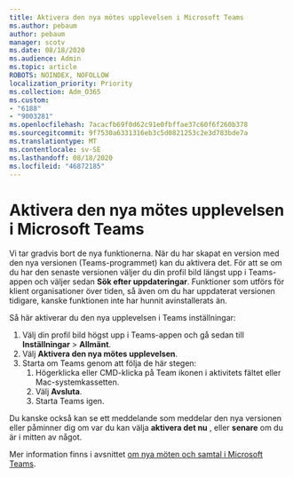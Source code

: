 ```yaml
---
title: Aktivera den nya mötes upplevelsen i Microsoft Teams
ms.author: pebaum
author: pebaum
manager: scotv
ms.date: 08/18/2020
ms.audience: Admin
ms.topic: article
ROBOTS: NOINDEX, NOFOLLOW
localization_priority: Priority
ms.collection: Adm_O365
ms.custom:
- "6188"
- "9003281"
ms.openlocfilehash: 7acacfb69f0d62c91e0fbffae37c60f6f260b378
ms.sourcegitcommit: 9f7530a6331316eb3c5d0821253c2e3d783bde7a
ms.translationtype: MT
ms.contentlocale: sv-SE
ms.lasthandoff: 08/18/2020
ms.locfileid: "46872185"
---
```

# <a name="enable-the-new-meeting-experience-in-microsoft-teams"></a>Aktivera den nya mötes upplevelsen i Microsoft Teams

Vi tar gradvis bort de nya funktionerna. När du har skapat en version med den nya versionen (Teams-programmet) kan du aktivera det. För att se om du har den senaste versionen väljer du din profil bild längst upp i Teams-appen och väljer sedan  **Sök efter uppdateringar**. Funktioner som utförs för klient organisationer över tiden, så även om du har uppdaterat versionen tidigare, kanske funktionen inte har hunnit avinstallerats än.  

Så här aktiverar du den nya upplevelsen i Teams inställningar:

1. Välj din profil bild högst upp i Teams-appen och gå sedan till **Inställningar**  >   **Allmänt**. 
2. Välj **Aktivera den nya mötes upplevelsen**.
3. Starta om Teams genom att följa de här stegen:
    1. Högerklicka eller CMD-klicka på Team ikonen i aktivitets fältet eller Mac-systemkassetten.
    2. Välj **Avsluta**.
    3. Starta Teams igen.

Du kanske också kan se ett meddelande som meddelar den nya versionen eller påminner dig om var du kan välja  **aktivera det nu**  , eller  **senare** om du är i mitten av något.  

Mer information finns i avsnittet [om nya möten och samtal i Microsoft Teams](https://techcommunity.microsoft.com/t5/microsoft-teams-blog/new-meeting-and-calling-experience-in-microsoft-teams/ba-p/1537581).